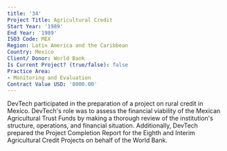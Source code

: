 ```yaml
---
title: '34'
Project Title: Agricultural Credit
Start Year: '1989'
End Year: '1989'
ISO3 Code: MEX
Region: Latin America and the Caribbean
Country: Mexico
Client/ Donor: World Bank
Is Current Project? (true/false): false
Practice Area:
- Monitoring and Evaluation
Contract Value USD: '8000.00'
---
```


DevTech participated in the preparation of a project on rural credit in Mexico. DevTech's role was to assess the financial viability of the Mexican Agricultural Trust Funds by making a thorough review of the institution's structure, operations, and financial situation. Additionally, DevTech prepared the Project Completion Report for the Eighth and Interim Agricultural Credit Projects on behalf of the World Bank.